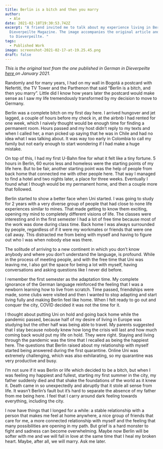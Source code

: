 ```yaml
---
title: Berlin is a bitch and then you marry
author:
  - Ale
date: 2021-02-18T19:30:53.742Z
excerpt: "A friend invited me to talk about my experience living in Berlin for
  Dieverpeilte Magazine. The image accompanies the original article and belongs
  to Dieverpeilte. "
tags:
  - Published Work
image: screenshot-2021-02-17-at-19.25.45.png
draft: false
---
```

*This is the original text from the one published in German in Dieverpeilte [here ](https://dieverpeilte.de/berlin-is-a-bitch-and-then-you-marry/)on January 2021.* 

Randomly and for many years, I had on my wall in Bogotá a postcard with Nefertiti, the TV Tower and the Parthenon that said “Berlin is a bitch, and then you marry”. Little did I know how years later the postcard would make sense as I saw my life tremendously transformed by my decision to move to Germany.

Berlin was a complete bitch on my first day here. I arrived hungover and jet lagged, a couple of hours before my check in, at the airbnb I had rented for one week, which I naively thought would be enough time for finding a permanent room. Hours passed and my host didn’t reply to my texts and when I called her, a man picked up saying that he was in Chile and had no idea what I was talking about. It was way too early in Colombia to call my family but not early enough to start wondering if I had make a huge mistake. 

On top of this, I had my first U-Bahn fine for what it felt like a tiny fortune. 5 hours in Berlin, 60 euros less and homeless were the starting points of my life here. But to be fair, another starting point was the help of people from back home that connected me with other people here. That way I managed to find a hotel and two nights later, a place for three weeks. Eventually I found what I though would be my permanent home, and then a couple more that followed. 

Berlin started to show a better face when Uni started. I was going to study for 2 years with a very diverse group of people that had close to none life experiences similar to mines. That made getting to know them exciting, opening my mind to completely different visions of life. The classes were interesting and in the first semester I had a lot of free time because most of the work was done during class time. Back home I was always surrounded by people, regardless of if it were my workmates or friends that were one call away. This distracted me from being with myself and having to figure out who I was when nobody else was there. 

The solitude of arriving to a new continent in which you don’t know anybody and where you don’t understand the language, is profound. While in the process of meeting people, and with the free time that Uni was leaving me, I also got the space for being a lot with myself, having conversations and asking questions like I never did before.

I remember the first semester as the adaptation time. My complete ignorance of the German language reinforced the feeling that I was a newborn learning how to live from scratch. Time passed, friendships were made, some clubs were visited and then I wanted to stop adapting and start living fully and making Berlin feel like home. When I felt ready to go out and conquer the city, COVID decided it was not the time for it. 

I thought about putting Uni on hold and going back home while the pandemic passed, because half of my desire of living in Europe was studying but the other half was being able to travel. My parents suggested that I stay because nobody knew how long the crisis will last and how much coming back would put my life on hold. They were right. Staying and living through the pandemic was the time that I recalled as being the happiest here. The questions that Berlin raised about my relationship with myself started being answered during the first quarantine. Online Uni was extremely challenging, which was also exhilarating, so my quarantine was very productive and busy. 

I’m not sure if it was Berlin or life which decided to be a bitch, but when I was feeling my happiest and fullest, starting my first summer in the city, my father suddenly died and that shake the foundations of the world as it knew it. Death came in so unexpectedly and abruptly that it stole all sense from life. It wasn’t Berlin’s fault but it’s hard to separate the absence of my father from me being here. I feel that I carry around dark feeling towards everything, including the city. 

I now have things that I longed for a while: a stable relationship with a person that makes me feel at home anywhere, a nice group of friends that care for me, a more connected relationship with myself and the feeling that many possibilities are opening in my path. But grief is a hard monster to fight and sadness can become overwhelming. Maybe now Berlin will be softer with me and we will fall in love at the same time that I heal my broken heart. Maybe, after all, we will marry. Ask me later.